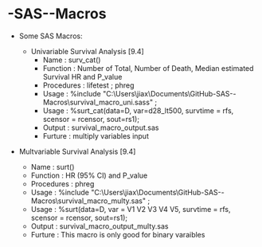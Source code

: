 -SAS--Macros
============

 - Some SAS Macros: 
   - Univariable Survival Analysis [9.4] 
     - Name       : surv_cat()
     - Function   : Number of Total, Number of Death, Median estimated Survival HR and P_value 
     - Procedures : lifetest ; phreg
     - Usage      : %include   "C:\Users\jiax\Documents\GitHub\-SAS--Macros\survival_macro_uni.sass" ;
     - Usage      : %surt_cat(data=D, var=d28_lt500, survtime = rfs, scensor = rcensor, sout=rs1);
     - Output     : survival_macro_output.sas
     - Furture    : multiply variables input
  
  - Multvariable Survival Analysis [9.4]
     - Name       : surt()
     - Function   : HR (95% CI) and P_value 
     - Procedures : phreg
     - Usage      : %include   "C:\Users\jiax\Documents\GitHub\-SAS--Macros\survival_macro_multy.sas" ;
     - Usage      : %surt(data=D, var = V1 V2 V3 V4 V5, survtime = rfs, scensor = rcensor, sout=rs1);
     - Output     : survival_macro_output_multy.sas
     - Furture    : This macro is only good for binary varaibles 
